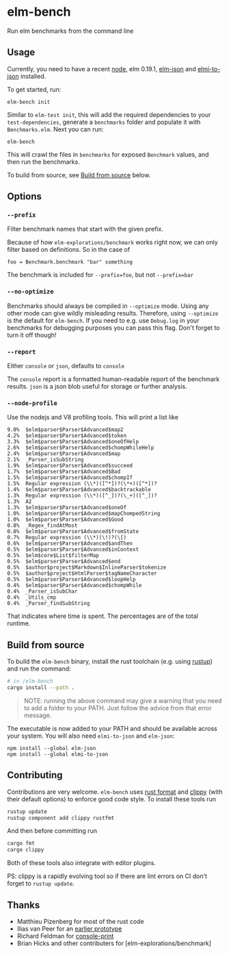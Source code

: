 # elm-bench

Run elm benchmarks from the command line


## Usage

Currently, you need to have a recent [node][node], elm 0.19.1, [elm-json][elm-json] and [elmi-to-json][elmi-to-json] installed.

[elm-json]: https://github.com/zwilias/elm-json
[elmi-to-json]: https://github.com/stoeffel/elmi-to-json
[node]: https://nodejs.org/en/
[rustup]: https://rustup.rs/

To get started, run: 

```
elm-bench init
```

Similar to `elm-test init`, this will add the required dependencies to your `test-dependencies`, generate a `benchmarks` folder and populate it with `Benchmarks.elm`.
Next you can run:

```
elm-bench
```

This will crawl the files in `benchmarks` for exposed `Benchmark` values, and then run the benchmarks.

To build from source, see [Build from source](#build-from-source) below.

## Options

### `--prefix`

Filter benchmark names that start with the given prefix.

Because of how `elm-explorations/benchmark` works right now, we can only filter based on definitions. So in the case of 

```
foo = Benchmark.benchmark "bar" something
```

The benchmark is included for `--prefix=foo`, but not `--prefix=bar`

### `--no-optimize`

Benchmarks should always be compiled in `--optimize` mode. Using any other mode can give wildly misleading results. Therefore, using `--optimize` is the default for `elm-bench`. If you need to e.g. use `Debug.log` in your benchmarks for debugging purposes you can pass this flag. Don't forget to turn it off though!

### `--report`

Either `console` or `json`, defaults to `console`

The `console` report is a formatted human-readable report of the benchmark results. `json` is a json blob useful for storage or further analysis.

### `--node-profile`

Use the nodejs and V8 profiling tools. This will print a list like

```
9.0%  $elm$parser$Parser$Advanced$map2
4.2%  $elm$parser$Parser$Advanced$token
3.3%  $elm$parser$Parser$Advanced$oneOfHelp
2.6%  $elm$parser$Parser$Advanced$chompWhileHelp
2.4%  $elm$parser$Parser$Advanced$map
2.1%  _Parser_isSubString
1.9%  $elm$parser$Parser$Advanced$succeed
1.7%  $elm$parser$Parser$Advanced$Bad
1.5%  $elm$parser$Parser$Advanced$chompIf
1.5%  Regular expression (\\*)([^*])?(\*+)([^*])?
1.4%  $elm$parser$Parser$Advanced$backtrackable
1.3%  Regular expression (\\*)([^_])?(\_+)([^_])?
1.3%  A2
1.3%  $elm$parser$Parser$Advanced$oneOf
1.0%  $elm$parser$Parser$Advanced$mapChompedString
1.0%  $elm$parser$Parser$Advanced$Good
0.8%  _Regex_findAtMost
0.8%  $elm$parser$Parser$Advanced$fromState
0.7%  Regular expression (\\*)(\!)?(\[)
0.6%  $elm$parser$Parser$Advanced$andThen
0.5%  $elm$parser$Parser$Advanced$inContext
0.5%  $elm$core$List$filterMap
0.5%  $elm$parser$Parser$Advanced$end
0.5%  $author$project$Markdown$InlineParser$tokenize
0.5%  $author$project$HtmlParser$tagNameCharacter
0.5%  $elm$parser$Parser$Advanced$loopHelp
0.4%  $elm$parser$Parser$Advanced$chompWhile
0.4%  _Parser_isSubChar
0.4%  _Utils_cmp
0.4%  _Parser_findSubString
```

That indicates where time is spent. The percentages are of the total runtime.

## Build from source

To build the `elm-bench` binary, install the rust toolchain (e.g. using [rustup][rustup]) and run the command:

```sh
# in /elm-bench
cargo install --path .
```

> NOTE: running the above command may give a warning that you need to add a folder to your PATH. 
> Just follow the advice from that error message.

The executable is now added to your PATH and should be available across your system. You will also need `elmi-to-json` and `elm-json`:

``` 
npm install --global elm-json
npm install --global elmi-to-json
```


## Contributing

Contributions are very welcome. `elm-bench` uses [rust format][rustfmt] and [clippy][clippy] (with their default options) to enforce good code style.
To install these tools run

```bash
rustup update
rustup component add clippy rustfmt
```

And then before committing run

```bash
cargo fmt
cargo clippy
```

Both of these tools also integrate with editor plugins.

PS: clippy is a rapidly evolving tool so if there are lint errors on CI
don't forget to `rustup update`. 

[rustfmt]: https://github.com/rust-lang/rustfmt
[clippy]: https://github.com/rust-lang/rust-clippy

## Thanks

- Matthieu Pizenberg for most of the rust code
- Ilias van Peer for an [earlier prototype](https://github.com/zwilias/elm-benchmark-cli)
- Richard Feldman for [console-print](https://github.com/rtfeldman/console-print)
- Brian Hicks and other contributers for [elm-explorations/benchmark]
